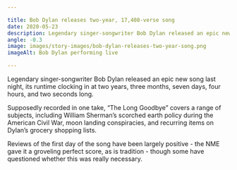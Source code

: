 ```yaml
---

title: Bob Dylan releases two-year, 17,408-verse song
date: 2020-05-23
description: Legendary singer-songwriter Bob Dylan released an epic new song last night, its runtime clocking in at two years, three months, seven days, four hours, and two seconds long.
angle: -0.3
image: images/story-images/bob-dylan-releases-two-year-song.png
imageAlt: Bob Dylan performing live

---
```


Legendary singer-songwriter Bob Dylan released an epic new song last night, its runtime clocking in at two years, three months, seven days, four hours, and two seconds long.

Supposedly recorded in one take, “The Long Goodbye” covers a range of subjects, including William Sherman’s scorched earth policy during the American Civil War, moon landing conspiracies, and recurring items on Dylan’s grocery shopping lists.

Reviews of the first day of the song have been largely positive - the NME gave it a groveling perfect score, as is tradition - though some have questioned whether this was really necessary.